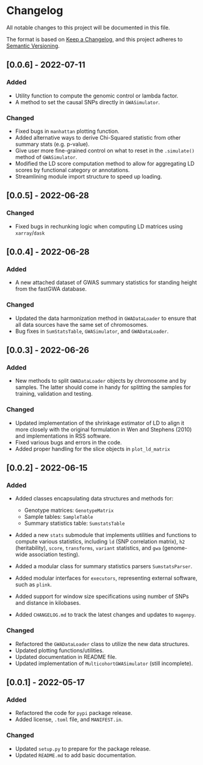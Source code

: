 # Changelog

All notable changes to this project will be documented in this file.

The format is based on [Keep a Changelog](https://keepachangelog.com/en/1.0.0/),
and this project adheres to [Semantic Versioning](https://semver.org/spec/v2.0.0.html).

## [0.0.6] - 2022-07-11

### Added

- Utility function to compute the genomic control or lambda factor.
- A method to set the causal SNPs directly in `GWASimulator`.

### Changed

- Fixed bugs in `manhattan` plotting function.
- Added alternative ways to derive Chi-Squared statistic from 
  other summary stats (e.g. p-value).
- Give user more fine-grained control on what to reset in the `.simulate()`
method of `GWASimulator`.
- Modified the LD score computation method to allow for aggregating LD scores 
by functional category or annotations.
- Streamlining module import structure to speed up loading.

## [0.0.5] - 2022-06-28

### Changed

- Fixed bugs in rechunking logic when computing LD matrices using `xarray`/`dask`

## [0.0.4] - 2022-06-28

### Added

- A new attached dataset of GWAS summary statistics for standing height from the fastGWA database.

### Changed

- Updated the data harmonization method in `GWADataLoader` to ensure that all data sources 
have the same set of chromosomes.
- Bug fixes in `SumStatsTable`, `GWASimulator`, and `GWADataLoader`.

## [0.0.3] - 2022-06-26

### Added

- New methods to split `GWADataLoader` objects by chromosome and by samples. 
The latter should come in handy for splitting the samples for training, validation and testing.

### Changed

- Updated implementation of the shrinkage estimator of LD to align it more closely 
with the original formulation in Wen and Stephens (2010) and implementations in RSS software.
- Fixed various bugs and errors in the code.
- Added proper handling for the slice objects in `plot_ld_matrix`

## [0.0.2] - 2022-06-15

### Added

- Added classes encapsulating data structures and methods for:
    - Genotype matrices: `GenotypeMatrix`
    - Sample tables: `SampleTable`
    - Summary statistics table: `SumstatsTable`
- Added a new `stats` submodule that implements utilities and functions 
to compute various statistics, including `ld` (SNP correlation matrix), 
  `h2` (heritability), `score`, `transforms`, `variant` statistics, and `gwa` 
  (genome-wide association testing).
  
- Added a modular class for summary statistics parsers `SumstatsParser`.
- Added modular interfaces for `executors`, representing external software, 
such as `plink`.
- Added support for window size specifications using number of SNPs and distance
in kilobases.
  
- Added `CHANGELOG.md` to track the latest changes and updates to `magenpy`.

### Changed

- Refactored the `GWADataLoader` class to utilize the new data structures.
- Updated plotting functions/utilities.
- Updated documentation in README file.
- Updated implementation of `MulticohortGWASimulator` (still incomplete).


## [0.0.1] - 2022-05-17

### Added

- Refactored the code for `pypi` package release.
- Added license, `.toml` file, and `MANIFEST.in`.

### Changed

- Updated `setup.py` to prepare for the package release.
- Updated `README.md` to add basic documentation.
